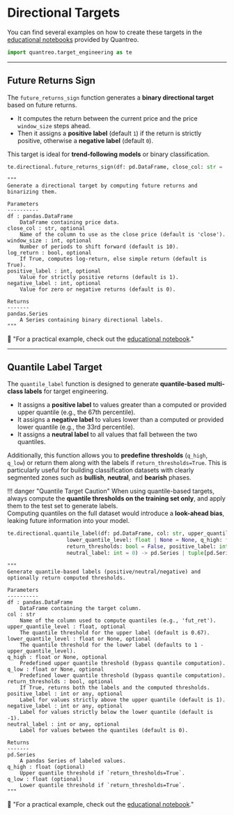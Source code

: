 # **Directional Targets**
You can find several examples on how to create these targets in the [educational notebooks](/../tutorials/target-engineering-directional) provided by Quantreo.

```python
import quantreo.target_engineering as te
```

---

## **Future Returns Sign**

The `future_returns_sign` function generates a **binary directional target** based on future returns.

- It computes the return between the current price and the price `window_size` steps ahead.
- Then it assigns a **positive label** (default `1`) if the return is strictly positive, otherwise a **negative label** (default `0`).

This target is ideal for **trend-following models** or binary classification.

```python title="How to call future_returns_sign"
te.directional.future_returns_sign(df: pd.DataFrame, close_col: str = 'close', window_size: int = 10, log_return: bool = True)
```

``` title="future_returns_sign docstring"
"""
Generate a directional target by computing future returns and binarizing them.

Parameters
----------
df : pandas.DataFrame
    DataFrame containing price data.
close_col : str, optional
    Name of the column to use as the close price (default is 'close').
window_size : int, optional
    Number of periods to shift forward (default is 10).
log_return : bool, optional
    If True, computes log-return, else simple return (default is True).
positive_label : int, optional
    Value for strictly positive returns (default is 1).
negative_label : int, optional
    Value for zero or negative returns (default is 0).

Returns
-------
pandas.Series
    A Series containing binary directional labels.
"""
```

📢 "For a practical example, check out the [educational notebook](/../tutorials/target-engineering-directional/#future-returns-sign)."

---

## **Quantile Label Target**

The `quantile_label` function is designed to generate **quantile-based multi-class labels** for target engineering.

- It assigns a **positive label** to values greater than a computed or provided upper quantile (e.g., the 67th percentile).
- It assigns a **negative label** to values lower than a computed or provided lower quantile (e.g., the 33rd percentile).
- It assigns a **neutral label** to all values that fall between the two quantiles.

Additionally, this function allows you to **predefine thresholds** (`q_high`, `q_low`) or return them along with the labels if `return_thresholds=True`. This is particularly useful for building classification datasets with clearly segmented zones such as **bullish**, **neutral**, and **bearish** phases.

!!! danger "Quantile Target Caution"
    When using quantile-based targets, always compute the **quantile thresholds on the training set only**, and apply them to the test set to generate labels.  
    Computing quantiles on the full dataset would introduce a **look-ahead bias**, leaking future information into your model.


```python title="How to call quantile_label"
te.directional.quantile_label(df: pd.DataFrame, col: str, upper_quantile_level: float = 0.67,
                   lower_quantile_level: float | None = None, q_high: float | None = None, q_low: float | None = None,
                   return_thresholds: bool = False, positive_label: int = 1, negative_label: int = -1,
                   neutral_label: int = 0) -> pd.Series | tuple[pd.Series, float, float]:
```

``` title="quantile_label docstring"
"""
Generate quantile-based labels (positive/neutral/negative) and optionally return computed thresholds.

Parameters
----------
df : pandas.DataFrame
    DataFrame containing the target column.
col : str
    Name of the column used to compute quantiles (e.g., 'fut_ret').
upper_quantile_level : float, optional
    The quantile threshold for the upper label (default is 0.67).
lower_quantile_level : float or None, optional
    The quantile threshold for the lower label (defaults to 1 - upper_quantile_level).
q_high : float or None, optional
    Predefined upper quantile threshold (bypass quantile computation).
q_low : float or None, optional
    Predefined lower quantile threshold (bypass quantile computation).
return_thresholds : bool, optional
    If True, returns both the labels and the computed thresholds.
positive_label : int or any, optional
    Label for values strictly above the upper quantile (default is 1).
negative_label : int or any, optional
    Label for values strictly below the lower quantile (default is -1).
neutral_label : int or any, optional
    Label for values between the quantiles (default is 0).

Returns
-------
pd.Series
    A pandas Series of labeled values.
q_high : float (optional)
    Upper quantile threshold if `return_thresholds=True`.
q_low : float (optional)
    Lower quantile threshold if `return_thresholds=True`.
"""
```

📢 "For a practical example, check out the [educational notebook](/../tutorials/target-engineering-directional/#quantile-label)."


